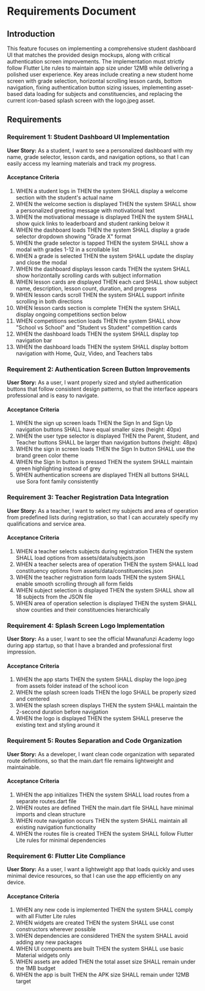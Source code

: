 # Requirements Document

## Introduction

This feature focuses on implementing a comprehensive student dashboard UI that matches the provided design mockups, along with critical authentication screen improvements. The implementation must strictly follow Flutter Lite rules to maintain app size under 12MB while delivering a polished user experience. Key areas include creating a new student home screen with grade selection, horizontal scrolling lesson cards, bottom navigation, fixing authentication button sizing issues, implementing asset-based data loading for subjects and constituencies, and replacing the current icon-based splash screen with the logo.jpeg asset.

## Requirements

### Requirement 1: Student Dashboard UI Implementation

**User Story:** As a student, I want to see a personalized dashboard with my name, grade selector, lesson cards, and navigation options, so that I can easily access my learning materials and track my progress.

#### Acceptance Criteria

1. WHEN a student logs in THEN the system SHALL display a welcome section with the student's actual name
2. WHEN the welcome section is displayed THEN the system SHALL show a personalized greeting message with motivational text
3. WHEN the motivational message is displayed THEN the system SHALL show quick links to leaderboard and student ranking below it
4. WHEN the dashboard loads THEN the system SHALL display a grade selector dropdown showing "Grade X" format
4. WHEN the grade selector is tapped THEN the system SHALL show a modal with grades 1-12 in a scrollable list
5. WHEN a grade is selected THEN the system SHALL update the display and close the modal
6. WHEN the dashboard displays lesson cards THEN the system SHALL show horizontally scrolling cards with subject information
7. WHEN lesson cards are displayed THEN each card SHALL show subject name, description, lesson count, duration, and progress
8. WHEN lesson cards scroll THEN the system SHALL support infinite scrolling in both directions
9. WHEN lesson cards section is complete THEN the system SHALL display ongoing competitions section below
10. WHEN competitions section loads THEN the system SHALL show "School vs School" and "Student vs Student" competition cards
11. WHEN the dashboard loads THEN the system SHALL display top navigation bar
12. WHEN the dashboard loads THEN the system SHALL display bottom navigation with Home, Quiz, Video, and Teachers tabs

### Requirement 2: Authentication Screen Button Improvements

**User Story:** As a user, I want properly sized and styled authentication buttons that follow consistent design patterns, so that the interface appears professional and is easy to navigate.

#### Acceptance Criteria

1. WHEN the sign up screen loads THEN the Sign In and Sign Up navigation buttons SHALL have equal smaller sizes (height: 40px)
2. WHEN the user type selector is displayed THEN the Parent, Student, and Teacher buttons SHALL be larger than navigation buttons (height: 48px)
3. WHEN the sign in screen loads THEN the Sign In button SHALL use the brand green color theme
4. WHEN the Sign In button is pressed THEN the system SHALL maintain green highlighting instead of grey
5. WHEN authentication screens are displayed THEN all buttons SHALL use Sora font family consistently

### Requirement 3: Teacher Registration Data Integration

**User Story:** As a teacher, I want to select my subjects and area of operation from predefined lists during registration, so that I can accurately specify my qualifications and service area.

#### Acceptance Criteria

1. WHEN a teacher selects subjects during registration THEN the system SHALL load options from assets/data/subjects.json
2. WHEN a teacher selects area of operation THEN the system SHALL load constituency options from assets/data/constituencies.json
3. WHEN the teacher registration form loads THEN the system SHALL enable smooth scrolling through all form fields
4. WHEN subject selection is displayed THEN the system SHALL show all 18 subjects from the JSON file
5. WHEN area of operation selection is displayed THEN the system SHALL show counties and their constituencies hierarchically

### Requirement 4: Splash Screen Logo Implementation

**User Story:** As a user, I want to see the official Mwanafunzi Academy logo during app startup, so that I have a branded and professional first impression.

#### Acceptance Criteria

1. WHEN the app starts THEN the system SHALL display the logo.jpeg from assets folder instead of the school icon
2. WHEN the splash screen loads THEN the logo SHALL be properly sized and centered
3. WHEN the splash screen displays THEN the system SHALL maintain the 2-second duration before navigation
4. WHEN the logo is displayed THEN the system SHALL preserve the existing text and styling around it

### Requirement 5: Routes Separation and Code Organization

**User Story:** As a developer, I want clean code organization with separated route definitions, so that the main.dart file remains lightweight and maintainable.

#### Acceptance Criteria

1. WHEN the app initializes THEN the system SHALL load routes from a separate routes.dart file
2. WHEN routes are defined THEN the main.dart file SHALL have minimal imports and clean structure
3. WHEN route navigation occurs THEN the system SHALL maintain all existing navigation functionality
4. WHEN the routes file is created THEN the system SHALL follow Flutter Lite rules for minimal dependencies

### Requirement 6: Flutter Lite Compliance

**User Story:** As a user, I want a lightweight app that loads quickly and uses minimal device resources, so that I can use the app efficiently on any device.

#### Acceptance Criteria

1. WHEN any new code is implemented THEN the system SHALL comply with all Flutter Lite rules
2. WHEN widgets are created THEN the system SHALL use const constructors wherever possible
3. WHEN dependencies are considered THEN the system SHALL avoid adding any new packages
4. WHEN UI components are built THEN the system SHALL use basic Material widgets only
5. WHEN assets are added THEN the total asset size SHALL remain under the 1MB budget
6. WHEN the app is built THEN the APK size SHALL remain under 12MB target